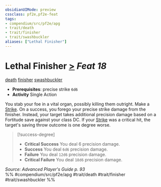 ```yaml
---
obsidianUIMode: preview
cssclass: pf2e,pf2e-feat
tags:
- compendium/src/pf2e/apg
- trait/death
- trait/finisher
- trait/swashbuckler
aliases: ["Lethal Finisher"]
---
```

# Lethal Finisher  [>](/rules/core-rulebook/chapter-9-playing-the-game.md#Actions "Single Action") *Feat 18*  
[death](/rules/traits/death.md)  [finisher](/rules/traits/finisher-apg.md)  [swashbuckler](/rules/traits/swashbuckler-apg.md)  

- **Prerequisites**: precise strike `6d6`
- **Activity** Single Action

You stab your foe in a vital organ, possibly killing them outright. Make a [Strike](/rules/actions/strike.md). On a success, you forego your precise strike damage from the finisher. Instead, your target takes additional precision damage based on a Fortitude save against your class DC. If your [Strike](/rules/actions/strike.md) was a critical hit, the target's saving throw outcome is one degree worse.

> [!success-degree] 
> - **Critical Success** You deal 6 precision damage.
> - **Success** You deal `6d6` precision damage.
> - **Failure** You deal `12d6` precision damage.
> - **Critical Failure** You deal `18d6` precision damage.

*Source: Advanced Player's Guide p. 93*  
%% #compendium/src/pf2e/apg #trait/death #trait/finisher #trait/swashbuckler %%